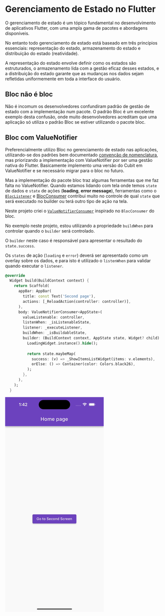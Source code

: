 # Gerenciamento de Estado no Flutter

O gerenciamento de estado é um tópico fundamental no desenvolvimento de aplicativos Flutter, com uma ampla gama de pacotes e abordagens disponíveis.

No entanto todo gerenciamento de estado está baseado em três princípios essenciais: representação do estado, armazenamento do estado e distribuição do estado (reatividade).

A representação do estado envolve definir como os estados são estruturados, o armazenamento lida com a gestão eficaz desses estados, e a distribuição do estado garante que as mudanças nos dados sejam refletidas uniformemente em toda a interface do usuário.

## Bloc não é bloc

Não é incomum os desenvolvedores confundiram padrão de gestão de estado com a implementação num pacote. O padrão Bloc é um excelente exemplo desta confusão, onde muito desenvolvedores acreditam que uma aplicação só utiliza o padrão Bloc se estiver utilizando o pacote bloc.

## Bloc com ValueNotifier

Preferencialmente utilizo Bloc no gerenciamento de estado nas aplicações, utilizando-se dos padrões bem documentado [convenção de nomenclatura](https://bloclibrary.dev/#/blocnamingconventions), mas priorizando a implementação com ValueNotifier por ser uma gestão nativa do Flutter. Basicamente implemento uma versão do Cubit em ValueNotifier e se necessário migrar para o bloc no futuro.

Mas a implementação do pacote bloc traz algumas ferramentas que me faz falta no ValueNotifier. Quando estamos lidando com tela onde temos `state` de dados e `state` de ações (**loading**, **error message**), ferramentas como o [`BlocListener`](https://pub.dev/documentation/flutter_bloc/latest/flutter_bloc/BlocListener-class.html) e [BlocConsumer](https://pub.dev/documentation/flutter_bloc/latest/flutter_bloc/BlocConsumer-class.html) contribui muito no controle de qual `state` que será executado no builder ou terá outro tipo de ação na tela.

Neste projeto criei o [`ValueNotifierConsumer`](lib/shared/value_notifier/value_notifier_consumer.dart) inspirado no `BlocConsumer` do bloc.

No exemplo neste projeto, estou utilizando a propriedade `buildWhen` para controlar quando o `builder` será controlado. 

O `builder` neste caso é responsável para apresentar o resultado do `state.success`.

Os `states` de ação (`loading` e `error`) deverá ser apresentado como um overlay sobre os dados, e para isto é utilizado o `listenWhen` para validar quando executar o `listener`.

```dart
@override
  Widget build(BuildContext context) {
    return Scaffold(
      appBar: AppBar(
        title: const Text('Second page'),
        actions: [_ReloadAction(controller: controller)],
      ),
      body: ValueNotifierConsumer<AppState>(
        valueListenable: controller,
        listenWhen: _isListenableState,
        listener: _executeListener,
        buildWhen: _isBuildableState,
        builder: (BuildContext context, AppState state, Widget? child) {
          LoadingWidget.instance().hide();

          return state.maybeMap(
            success: (v) => _ShowItemsListWidget(items: v.elements),
            orElse: () => Container(color: Colors.black26),
          );
        },
      ),
    );
  }
```

![Alt Text](docs/value_notifier_consumer.gif)
